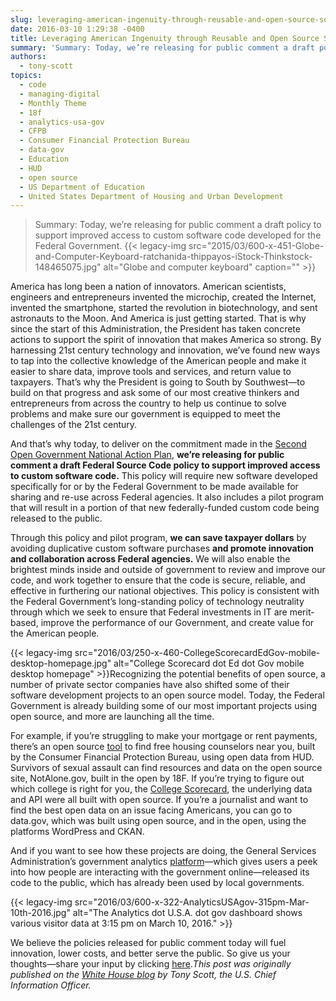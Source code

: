 ```yaml
---
slug: leveraging-american-ingenuity-through-reusable-and-open-source-software
date: 2016-03-10 1:29:38 -0400
title: Leveraging American Ingenuity through Reusable and Open Source Software
summary: 'Summary: Today, we’re releasing for public comment a draft policy to support improved access to custom software code developed for the Federal Government. America has long been a nation of innovators. American scientists, engineers and entrepreneurs invented the microchip, created the Internet, invented the smartphone, started the revolution in biotechnology, and sent astronauts to the'
authors:
  - tony-scott
topics:
  - code
  - managing-digital
  - Monthly Theme
  - 18f
  - analytics-usa-gov
  - CFPB
  - Consumer Financial Protection Bureau
  - data-gov
  - Education
  - HUD
  - open source
  - US Department of Education
  - United States Department of Housing and Urban Development
---
```


> Summary: Today, we’re releasing for public comment a draft policy to support improved access to custom software code developed for the Federal Government. {{< legacy-img src="2015/03/600-x-451-Globe-and-Computer-Keyboard-ratchanida-thippayos-iStock-Thinkstock-148465075.jpg" alt="Globe and computer keyboard" caption="" >}} 

America has long been a nation of innovators. American scientists, engineers and entrepreneurs invented the microchip, created the Internet, invented the smartphone, started the revolution in biotechnology, and sent astronauts to the Moon. And America is just getting started. That is why since the start of this Administration, the President has taken concrete actions to support the spirit of innovation that makes America so strong. By harnessing 21st century technology and innovation, we’ve found new ways to tap into the collective knowledge of the American people and make it easier to share data, improve tools and services, and return value to taxpayers. That&#8217;s why the President is going to South by Southwest—to build on that progress and ask some of our most creative thinkers and entrepreneurs from across the country to help us continue to solve problems and make sure our government is equipped to meet the challenges of the 21st century.

And that’s why today, to deliver on the commitment made in the [Second Open Government National Action Plan](https://www.whitehouse.gov/sites/default/files/microsites/ostp/new_nap_commitments_report_092314.pdf), **we’re releasing for public comment a draft Federal Source Code policy to support improved access to custom software code.** This policy will require new software developed specifically for or by the Federal Government to be made available for sharing and re-use across Federal agencies. It also includes a pilot program that will result in a portion of that new federally-funded custom code being released to the public.

Through this policy and pilot program, **we can save taxpayer dollars** by avoiding duplicative custom software purchases **and promote innovation and collaboration across Federal agencies.** We will also enable the brightest minds inside and outside of government to review and improve our code, and work together to ensure that the code is secure, reliable, and effective in furthering our national objectives. This policy is consistent with the Federal Government’s long-standing policy of technology neutrality through which we seek to ensure that Federal investments in IT are merit-based, improve the performance of our Government, and create value for the American people.

{{< legacy-img src="2016/03/250-x-460-CollegeScorecardEdGov-mobile-desktop-homepage.jpg" alt="College Scorecard dot Ed dot Gov mobile desktop homepage" >}}Recognizing the potential benefits of open source, a number of private sector companies have also shifted some of their software development projects to an open source model. Today, the Federal Government is already building some of our most important projects using open source, and more are launching all the time.

For example, if you&#8217;re struggling to make your mortgage or rent payments, there&#8217;s an open source [tool](http://www.consumerfinance.gov/find-a-housing-counselor/) to find free housing counselors near you, built by the Consumer Financial Protection Bureau, using open data from HUD. Survivors of sexual assault can find resources and data on the open source site, NotAlone.gov, built in the open by 18F. If you&#8217;re trying to figure out which college is right for you, the [College Scorecard](https://collegescorecard.ed.gov/), the underlying data and API were all built with open source. If you&#8217;re a journalist and want to find the best open data on an issue facing Americans, you can go to data.gov, which was built using open source, and in the open, using the platforms WordPress and CKAN.

And if you want to see how these projects are doing, the General Services Administration’s government analytics [platform](https://analytics.usa.gov/)—which gives users a peek into how people are interacting with the government online—released its code to the public, which has already been used by local governments.

{{< legacy-img src="2016/03/600-x-322-AnalyticsUSAgov-315pm-Mar-10th-2016.jpg" alt="The Analytics dot U.S.A. dot gov dashboard shows various visitor data at 3:15 pm on March 10, 2016." >}}

We believe the policies released for public comment today will fuel innovation, lower costs, and better serve the public. So give us your thoughts—share your input by clicking [here](https://sourcecode.cio.gov/)._This post was originally published on the [White House blog](https://www.whitehouse.gov/blog) by Tony Scott, the U.S. Chief Information Officer._